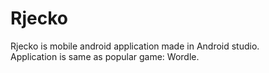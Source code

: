 # Rjecko
Rjecko is mobile android application made in Android studio. <br />
Application is same as popular game: Wordle.
